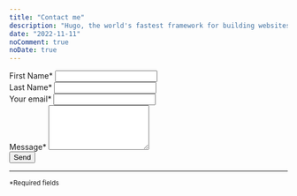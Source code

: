 ```yaml
---
title: "Contact me"
description: "Hugo, the world's fastest framework for building websites"
date: "2022-11-11"
noComment: true
noDate: true
---
```


<div class="form-container">
  <form
    action="https://formspree.io/f/mbjbqlbn"
    method="POST"
    class="responsive-form"
  >
    <div class="field-container">
      <label>
        First Name*
        <input type="text" name="fname" required>
      </label>
    </div>
    <div class="field-container">
      <label>
        Last Name*
        <input type="text" name="lname" required>
      </label>
    </div>
    <div class="field-container">
      <label>
        Your email*
        <input type="email" name="email" required>
      </label>
    </div>
    <div class="field-container">
      <label>
        Message*
        <textarea name="message" rows="5" required></textarea>
      </label>
    </div>
    <button type="submit">Send</button>
    <hr>
    <small>*Required fields</small>
  </form>
</div>
